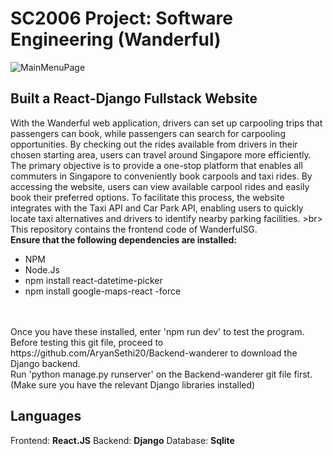 # SC2006 Project: Software Engineering (Wanderful)
![MainMenuPage](https://github.com/dannweeeee/Wanderful/assets/42776950/d92cfdb2-b4e4-471b-b7cb-aa24b947a33d) <br>
## Built a React-Django Fullstack Website
With the Wanderful web application, drivers can set up carpooling trips that passengers can book, while passengers can search for carpooling opportunities. By checking out the rides available from drivers in their chosen starting area, users can travel around Singapore more efficiently. <br>
The primary objective is to provide a one-stop platform that enables all commuters in Singapore to conveniently book carpools and taxi rides. By accessing the website, users can view available carpool rides and easily book their preferred options. To facilitate this process, the website integrates with the Taxi API and Car Park API, enabling users to quickly locate taxi alternatives and drivers to identify nearby parking facilities. >br>
<br>
This repository contains the frontend code of WanderfulSG. <br>
**Ensure that the following dependencies are installed:** <br>
* NPM
* Node.Js
* npm install react-datetime-picker
* npm install google-maps-react -force 
<br>
<br>Once you have these installed, enter 'npm run dev' to test the program. <br>
Before testing this git file, proceed to https://github.com/AryanSethi20/Backend-wanderer to download the Django backend. <br>
Run 'python manage.py runserver' on the Backend-wanderer git file first. (Make sure you have the relevant Django libraries installed) <br>

## Languages
Frontend: **React.JS**
Backend: **Django**
Database: **Sqlite**
